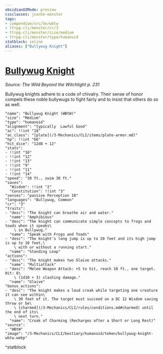 ```yaml
---
obsidianUIMode: preview
cssclasses: json5e-monster
tags:
- compendium/src/5e/wbtw
- ttrpg-cli/monster/cr/3
- ttrpg-cli/monster/size/medium
- ttrpg-cli/monster/type/humanoid
statblock: inline
aliases: ["Bullywug Knight"]
---
```

# [Bullywug Knight](3-Mechanics\CLI\bestiary\humanoid/bullywug-knight-wbtw.md)
*Source: The Wild Beyond the Witchlight p. 231*  

Bullywug knights adhere to a code of chivalry. Their sense of honor compels these noble bullywugs to fight fairly and to insist that others do so as well.

```statblock
"name": "Bullywug Knight (WBtW)"
"size": "Medium"
"type": "humanoid"
"alignment": "typically  Lawful Good"
"ac": !!int "18"
"ac_class": "[plate](/3-Mechanics/CLI/items/plate-armor.md)"
"hp": !!int "66"
"hit_dice": "12d8 + 12"
"stats":
- !!int "16"
- !!int "12"
- !!int "13"
- !!int "9"
- !!int "11"
- !!int "14"
"speed": "30 ft., swim 30 ft."
"saves":
  "Wisdom": !!int "2"
  "Constitution": !!int "3"
"senses": "passive Perception 10"
"languages": "Bullywug, Common"
"cr": "3"
"traits":
- "desc": "The knight can breathe air and water."
  "name": "Amphibious"
- "desc": "The knight can communicate simple concepts to frogs and toads when it speaks\
    \ in Bullywug."
  "name": "Speak with Frogs and Toads"
- "desc": "The knight's long jump is up to 20 feet and its high jump is up to 10 feet,\
    \ with or without a running start."
  "name": "Standing Leap"
"actions":
- "desc": "The knight makes two Glaive attacks."
  "name": "Multiattack"
- "desc": "Melee Weapon Attack: +5 to hit, reach 10 ft., one target. Hit: 8\
    \ (1d10 + 3) slashing damage."
  "name": "Glaive"
"bonus_actions":
- "desc": "The knight makes a loud croak while targeting one creature it can see within\
    \ 30 feet of it. The target must succeed on a DC 12 Wisdom saving throw or be\
    \ [charmed](/3-Mechanics/CLI/rules/conditions.md#charmed) until the end of its\
    \ next turn."
  "name": "Croak of Charming (Recharges after a Short or Long Rest)"
"source":
- "WBtW"
"image": "/3-Mechanics/CLI/bestiary/humanoid/token/bullywug-knight-wbtw.webp"
```
^statblock